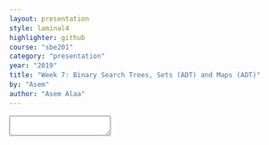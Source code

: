 ```yaml
---
layout: presentation
style: laminal4
highlighter: github
course: "sbe201"
category: "presentation"
year: "2019"
title: "Week 7: Binary Search Trees, Sets (ADT) and Maps (ADT)"
by: "Asem"
author: "Asem Alaa"
---
```


<!-- ir-black -->
<!-- solarized-light -->
<!-- tomorrow-night-blue -->
<!-- tomorrow-night-bright -->
<!-- tomorrow-night-eighties -->
<textarea id="source">


---
## Stack (ADT) .red[not] LinkedList .red[not] Array

--
```c++
struct IntLinkedList
{
    IntNode *front;
};

void removeFront( IntLinkedList &l )
{
    // Logic
}
```

---
## Stack (ADT) .red[not] LinkedList .red[not] Array
### .red[Never do that]

```c++
using IntStackLL = IntLinkedList;
```

--
.center[<img style="width:90%" src="maxresdefault.jpg">]


---
## Stack (ADT) .red[not] LinkedList .red[not] Array
### .red[Never do that]


--
```c++
using IntStackLL = IntLinkedList;

void pop( IntStackLL &l )
{
    removeFront( l );
}
```

--
```c++
int main()
{
    IntStackLL stack;
    pop( stack ); // No stack violation.
    removeNth( stack , 2 ); // Stack violation!
}
```

---
## Stack (ADT) .red[not] LinkedList .red[not] Array
### .green[Solution]


```c++
struct IntLinkedList
{
    IntNode *front;
};

struct IntStackLL
{
    IntNode *front;
};

void removeFront( IntLinkedList &l )
{
    // Logic
}

void pop( IntStackLL &s )
{
    IntLinkedList delegate { s.front };
    removeFront( delegate );
    s.front = delegate.front;
}
```

---
## Stack (ADT) .red[not] LinkedList .red[not] Array
### .green[Solution]


--
.center[<img style="width:85%" src="bean.jpg">]


---
## Trees

--
.center[![](trees1.jpg)]

---
## Trees


.center[![](trees2.jpg)]

---
## Trees


--
### Objectives

1. Learn about **graph** structures in a glimpse
2. Specializing a **graph** into **trees**
3. Specializing **trees** into **binary trees**
4. Specializing **trees** into **binary search trees (BST)**
5. Implementing **set** (ADT) using **BST**


---
## Trees

In previous weeks, we have learned about:

1. Arrays
2. Linked Lists
3. Queues
4. Stacks


* These structures are conceptually linear structures. 
* However, there also exist non-linear (e.g **trees** and **graphs**). 
* **Trees** are special case of **graphs**, where **nodes** and **edges (links)** do not form a cycle.


---
### Tree Glossary

* **Root:** is the top node.
* **Child:** any node that is emerged from an upper node.
* **Parent/Internal Node:** node with at least one child.
* **Siblings:** nodes sharing the same parent.
* **Leaf:** node with no children.
* **Edge:** the link between two nodes.
* **Path:** the sequence of links and nodes to reach from one node to a descedant.
* **Height of node:** the number of links between a node and the furthest leaf.
* **Depth of node:** the number of links between a node and the root.


---
<img src="/gallery/trees/tree.svg" style="width:80%;">


---
### Synonyms

* Node = Vertex = Point
* Edge = Link = Arc


---
### Violating Tree Structure

---
#### The following structures **are not tree**
<img src="/gallery/trees/Directed_graph,_cyclic.svg" style="width:80%;"> 

---
#### The following structures **are not tree**
<img src="/gallery/trees/Directed_graph_with_branching_SVG.svg" style="height:80%;">

---
#### The following structures **are not tree**
<img src="/gallery/trees/Directed_graph,_disjoint.svg" style="height:80%;">


---
## Binary Search Trees (BST)

* **Binary trees** is a special case of trees where each node can have at most 2 children. 
* Also, these children are named: **left child** or **right child**. 
* A very useful specialization of **binary trees** is **binary search tree (BST)**
* $$ \text{left children} < \text{parent} < \text{right children} $$, 
* and this rule propagates recursively across the tree.

---
<img src="/gallery/trees/Binary_search_tree.svg" style="width:80%;">

---
<img src="/gallery/trees/graphtreevenn.svg" style="width:80%;">


---
### Motivation

Efficient search & insertion/deletion in *logarithmic* time $O(\log(n))$

* Arrays:
  * **(+)** efficient search on sorted arrays $O(\log(n))$,
  * **(-)** ineffiecient insertion/deletion $O(n)$.
* Linked lists:
  * **(-)** inefficient search $O(n)$,
  * **(+)** efficient insertion/deletion $O(1)$.



---
### Intuition

* Tree combines the advantages of arrays and linked lists.
* The nature of **BST** (i.e being ordered) makes it potential for extensive applications.

---
### Design and Implementation: Using Linked Structures

* Recursion: Think of each node in a tree as a separate standalone tree. 
* ADT: Trees can be embedded in arrays or implemented as a linked nodes (i.e using pointers). 
* In this tutorial, we will implement the **BST** using linked nodes. 
* Any node in the tree (including the root) will be represented by the type `BSTNode`


---
#### Node structure

--
```c++
struct BSTNode
{
    int data;
    BSTNode *left;
    BSTNode *right;
};
```


---
### Operations


---
#### Is Empty


--
```c++
bool isEmpty( BSTNode *tree )
{
    return tree == nullptr;
}
```

---
#### Is Leaf


--
```c++
bool isLeaf( BSTNode *tree )
{
    return tree->left == nullptr && tree->right == nullptr;
}
```


---
#### Size


--
```c++
int size( BSTNode *tree )
{
    if ( !isEmpty( tree ) )
        return 1 + size( tree->left ) + size( tree->right );
    else return 0;
}
```

---
#### Insertion

--
<img src="/gallery/trees/binary-search-tree-insertion-animation.gif" style="width:80%;">


---


--
```c++
void insert( BSTNode *&tree, int data )
{
    if ( isEmpty( tree ))
        tree = new BSTNode{ data , nullptr , nullptr };

    else
    {
        if ( data < tree->data )
            insert( tree->left, data );

        else insert( tree->right, data );
    }
}
```


---
#### Search

<img src="/gallery/trees/binary-search-tree-sorted-array-animation.gif">

---

--
```c++
bool find( BSTNode *tree, int data )
{
    if ( isEmpty( tree ))
        return false;
    else
    {
        if ( data == tree->data )
            return true;

        else if ( data < tree->data )
            return find( tree->left , data );

        else return find( tree->right , data );
    }
}
```


---
#### BST Traversal

<script src="https://www.khanacademy.org/computer-programming/depth-first-traversals-of-binary-trees/934024358/embed.js?editor=no&buttons=yes&author=yes&embed=yes"></script>

---
#### Traversal: In-order

<img src="/gallery/trees/InorderTrav.gif" style="width:80%;">


---

--
```c++
void inorder( BSTNode *tree )
{
    if( tree )
    {
        inorder( tree->left );
        std::cout << "[" << tree->data << "]";
        inorder( tree->right );
    }
}
```

---
#### Traversal: Pre-order

<img src="/gallery/trees/PreOrderTrav.gif" style="width:80%;">

---

--
```c++
void preorder( BSTNode *tree )
{
    if( tree )
    {
        std::cout << "[" << tree->data << "]";
        preorder( tree->left );
        preorder( tree->right );
    }
}
```

---
#### Traversal: Post-order

<img src="/gallery/trees/PostorderTrav.gif" style="width:80%;"> 

---

--
```c++
void postorder( BSTNode *tree )
{
    if( tree )
    {
        postorder( tree->left );
        postorder( tree->right );
        std::cout << "[" << tree->data << "]";
    }
}
```

---
#### Traversal: Breadth-first

<img src="/gallery/trees/bfs.gif" style="width:80%;">

---
#### Clear the whole tree


--
```c++
void clear( BSTNode *&tree )
{
    if ( !isEmpty( tree ))
    {
        clear( tree->left );
        clear( tree->right );
        delete tree;
        tree = nullptr;
    }
}
```

---
#### Removal of element


---
##### **Case I:** Node to be removed **has no children** 

###### Example: `remove( tree , -4 )`

![bst-del1](/gallery/trees/bst-remove-case-1.png)


---
##### **Case II:** Node to be removed **has one child**

###### Example: `remove( tree , 18 )`

---
##### **Case II:** Node to be removed **has one child**
![bst-del2a](/gallery/trees/bst-remove-case-2-1.png)


---
##### **Case II:** Node to be removed **has one child**
![bst-del2b](/gallery/trees/bst-remove-case-2-2.png)


---
##### **Case II:** Node to be removed **has one child**
![bst-del2c](/gallery/trees/bst-remove-case-2-3.png)


---
##### **Case III:** Node to be removed **has two children**

###### Example: `remove( tree , 18 )`

---
##### **Case II:** Node to be removed **has one child**
![bst-del3a](/gallery/trees/bst-remove-case-3-3.png)

---
##### **Case II:** Node to be removed **has one child**
![bst-del3b](/gallery/trees/bst-remove-case-3-4.png) 

---
##### **Case II:** Node to be removed **has one child**
![bst-del3c](/gallery/trees/bst-remove-case-3-5.png)

---
##### **Case II:** Node to be removed **has one child**
![bst-del3d](/gallery/trees/bst-remove-case-3-6.png)

---
```c++
void remove( BSTNode *&tree, int data )
{
    if ( isEmpty( tree )) return;
    if ( data == tree->data ) removeNode( tree );
    else if ( data < tree->data ) remove( tree->left, data );
    else remove( tree->right, data );
}
```

---
```c++
void removeNode( BSTNode *&tree )
{
    if ( !isEmpty( tree->left ) && !isEmpty( tree->right ))
    {
        BSTNode *minRight = minNode( tree->right );
        tree->data = minRight->data;
        remove( tree->right, minRight->data );
    } else
    {
        BSTNode *discard = tree;

        if ( isLeaf( tree )) tree = nullptr;
        else if ( !isEmpty( tree->left )) tree = tree->left;
        else tree = tree->right;

        delete discard;
    }
}
```

---
class: center, middle

## .red[**Tutorial 7 ENDS HERE**]

---
class: left, top

## Abstract Data Types Built Upon BST

---
### Set

* **BST**: efficient insertions and removals.
--
* **modification**: in `insert` function, only insert unique values,
--
* Then, **set on BST (ADT)** will always contain unique values.

---
#### Operations

--
* `set::isEmpty` = `bst::isEmpty`
--
* `set::size` = `bst::size`
--
* `set::contains` = `bst::find`
--
* `set::remove` = `bst::remove`

---
#### Set: Add

--
* Slight modification of `bst::insert`,
* insertion is done only when it is not a duplicate of existing element

--
##### BST Insertion

```c++
void insert( BSTNode *&tree, int data )
{
    if ( isEmpty( tree ))
        tree = new BSTNode{ data , nullptr , nullptr };
    else
    {
        if ( data < tree->data )
            insert( tree->left, data );

        else insert( tree->right, data );
    }
}
```

---

##### Set: Insertion (solution 1)

1. use `contains` to check if the element doesn't already exist,
1. if the condition holds, use `bst::insert`, otherwise, do nothing.

--
```c++
void add( BSTNode *&tree, int data )
{
    if( !contains( tree, data ))
    {
        insert( tree, data );
    }
}
```

--
Growth function (average case) $$T(n) \approx 2 \log_2(n)$$

--
.green[Can we do better?]

---

##### Set: Insertion (solution 2)

1. Check for uniqueness in the insertion routine.

--
```c++
void add( BSTNode *&tree, int data ) // Copy routine of `insert`
{
    if ( isEmpty( tree ))
        tree = new BSTNode{ data , nullptr , nullptr };
    else
    {
        if ( data < tree->data )
            add( tree->left, data );

        else add( tree->right, data );
    }
}
```


---

##### Set: Insertion (solution 2)

1. Check for uniqueness in the insertion routine.


```c++
void add( BSTNode *&tree, int data )
{
    if ( isEmpty( tree ))
        tree = new BSTNode{ data , nullptr , nullptr };
    else
    {
        if ( data < tree->data )
            add( tree->left, data );

        else if( data > tree->data )
            add( tree->right, data );
    }
}
```

--
Growth function (average case) $$T(n) \approx \log_2(n)$$

---
#### Set: Union

* `union`: given two sets $S_1$ and $S_2$ make a new data structure $S_3 = S_1  \cup S_2$

##### possible implementation:

--
1. make an empty set `S3`,
--
1. iterate over elements of `S1` inserting each element to `S3`, and similarly for `S2`.

---
#### Set: Intersect

* `intersect`: given two sets $S_1$ and $S_2$ make a new data structure $S_3 = S_1  \cap S_2$


##### possible implementation:

--
1. make an empty set `S3`,
--
1. iterate over elements of `S1` inserting each element that also exists in `S2` into `S3`.


---
#### Set: Equals

* `equals`: given two sets $S_1$ and $S_2$, check the equality of the two sets,

##### possible implementation:
  
1. first, check that $S_1$ and $S_2$ sizes are equal,
1. then, iterating **in-order** in parallel in both $S_1$ and $S_2$ to validate the equality of traversed elements.

---
#### Set Declarations (Procedural)

--
```c++
struct IntSet
{
    BSTNode *root = nullptr;
};

bool isEmpty( const IntSet &s ){ /* DRY */}

bool contains( const IntSet &s ){ /* DRY */ }

int size( const IntSet &s ){ /* DRY */}

void remove( const IntSet &s , int data ){ /* DRY */ }

void add( const IntSet &s, int data ){/* Logic */ }

void clear( IntSet &s ){/* DRY */}

bool equals( const IntSet &s1, const IntSet &s2 ){/* Logic */}

IntSet intersection( const IntSet &s1, const IntSet &s2 ){ /* Logic */}

IntSet union( const IntSet &s1, const IntSet &s2 ){ /* Logic */}

std::vector< int > enumerate( const IntSet &s1 ){ /* Logic */ }
```

---
#### Set Declarations (OOP)

--
```c++
struct IntSet
{
    BSTNode *root = nullptr;

    bool isEmpty( const IntSet &s ){ /* DRY */}

    bool contains( const IntSet &s ){ /* DRY */ }

    int size( const IntSet &s ){ /* DRY */}

    void remove( const IntSet &s , int data ){ /* DRY */ }

    void add( const IntSet &s, int data ){/* Logic */ }

    void clear( IntSet &s ){/* DRY */}

    bool equals( const IntSet &s1, const IntSet &s2 ){/* Logic */}

    IntSet intersection( const IntSet &s1, const IntSet &s2 ){ /* Logic */}

    IntSet union( const IntSet &s1, const IntSet &s2 ){ /* Logic */}

    std::vector< int > enumerate( const IntSet &s1 ){ /* Logic */ }
};
```

---
#### Set Declarations (OOP)

```c++
struct IntSet
{
    BSTNode *root = nullptr;

    bool isEmpty() const { /* DRY */}

    bool contains() const { /* DRY */ }

    int size() const { /* DRY */}

    void remove( int data ) const { /* DRY */ }

    void add( int data ) const {/* Logic */ }

    void clear(){/* DRY */}

    bool equals( const IntSet &s2 ) const {/* Logic */}

    IntSet intersection( const IntSet &s2 ) const { /* Logic */}

    IntSet union( const IntSet &s2 ) const { /* Logic */}

    std::vector< int > enumerate(){ /* Logic */ }
};
```

---
#### Set Declarations (OOP + Encapsulation)

--
```c++
struct IntSet
{
private:
    BSTNode *root = nullptr;
public:
    bool isEmpty() const { /* DRY */}

    bool contains() const { /* DRY */ }

    int size() const { /* DRY */}

    void remove( int data ) const { /* DRY */ }

    void add( int data ) const {/* Logic */ }

    void clear(){/* DRY */}

    bool equals( const IntSet &s2 ) const {/* Logic */}

    IntSet intersection( const IntSet &s2 ) const { /* Logic */}

    IntSet union( const IntSet &s2 ) const { /* Logic */}

    std::vector< int > enumerate(){ /* Logic */ }
};
```

---
#### Set Declarations (OOP + Encapsulation + Template)


--
```c++
template< typename T>
struct BSTNode
{
    BSTNode( T val )
    {
        data = val;
        left = nullptr;
        right = nullptr;
    }

    T data
    BSTNode *left;
    BSTNode *right;
};
```

---
#### Set Declarations (OOP + Encapsulation + Template)


```c++

struct IntSet
{
private:
    BSTNode< int > *root = nullptr;
public:
    bool isEmpty() const { /* DRY */}

    bool contains() const { /* DRY */ }

    int size() const { /* DRY */}

    void remove( int data ) const { /* DRY */ }

    void add( int data ) const {/* Logic */ }

    void clear(){/* DRY */}

    bool equals( const IntSet &s2 ) const {/* Logic */}

    IntSet intersection( const IntSet &s2 ) const { /* Logic */}

    IntSet union( const IntSet &s2 ) const { /* Logic */}

    std::vector< int > enumerate(){ /* Logic */ }
};
```

---
#### Set Declarations (OOP + Encapsulation + Template)


```c++
template< typename T >
struct Set
{
private:
    BSTNode< T > *root = nullptr;
public:
    bool isEmpty() const { /* DRY */}

    bool contains() const { /* DRY */ }

    int size() const { /* DRY */}

    void remove( T data ) const { /* DRY */ }

    void add( T data ) const {/* Logic */ }

    void clear(){/* DRY */}

    bool equals( const Set &s2 ) const {/* Logic */}

    IntSet intersection( const Set &s2 ) const { /* Logic */}

    IntSet union( const Set &s2 ) const { /* Logic */}

    std::vector< T > enumerate(){ /* Logic */ }
};
```

---

### Map

Synonyms: Associative containers, dictionary, symbol table.

A **map** is a collection of searchable key-value pairs, where each key has a value.

---

#### Map: Example 1

we can have a **map** representing count of words in a page or textbook, so:

--
1. the **key** here is the *word*,
1. while the **value** is the count of this word.

---

#### Map: Example 2

for the function that counts characters in **DNA**:

```c++
int countCharacter( std::string dna, char query )
    {
        int count = 0;
        for ( int i = 0; i < dna.size(); ++i)
        {
            if ( query == dna[i] )
                ++count;
        }
        return count;
}
int main( int argc, char **argv )
{
    if( argc == 2 )
    {
        std::string dna = getDNA( argv[1] );

        int countA = countCharacter( dna , 'A');
        int countC = countCharacter( dna , 'C');
        int countG = countCharacter( dna , 'G');
        int countT = countCharacter( dna , 'T');
    }
    return 0;
}
```

---

#### Map: Example 2

##### Elegant solution

* `countCharacter` was called four times (i.e to count **A**, **C**, **G**, and **T**).
* However, by using **map** data structure we can run this function to count all characters in a single run!

---

```c++
#include <map>
int main( int argc, char **argv )
{
    if( argc == 2 )
    {
        std::string dna = getDNA( argv[1] );

        std::map< char, int > dnaCounter;

        for( int i = 0 ; i < dna.size() ; ++i )
            dnaCounter[ dna[i] ]++;
    }

    return 0;
}
```

---

#### Implementing a Dictionary (i.e Map) Using BST

Map implementation using **BST** would be as easy as implementing a **set** using the concrete routines of **BST**.

1. `isEmpty`: checks if dictionary is empty.
1. `size`: returns the size of the dictionary.
1. `insert`: inserts new key to the dictionary.
1. `remove`: remove an element by its key.
1. `at`: returns a reference to the value associated with a given dictionary. Crashes if the key is not found.
1. `value`: returns a reference to the value associated with a given key. If key not found, then insert a new key with the given key then returns a reference to the newly created value.
1. `contains`: checks if a key exists in the dictionary.

---

#### Dictionary Node Structure

* Consider a dictionary that maps words to counts.

--
```c++
struct BSTNode
{
    std::string data;
    BSTNode *left;
    BSTNode *right;
};
```

---

#### Dictionary Node Structure

* Consider a dictionary that maps words to counts.


```c++
struct MapNode
{
    std::string data;
    MapNode *left;
    MapNode *right;
};
```

---

#### Dictionary Node Structure

* Consider a dictionary that maps words to counts.

```c++
struct MapNode
{
    std::string key;
    int value;
    MapNode *left;
    MapNode *right;
};
```

---

#### Dictionary Node Structure

* Consider a dictionary that maps words to counts.

```c++
struct MapNode
{
    MapNode( const std::string &k, int v )
    {
        key = k;
        value = v;
        left = nullptr;
        right = nullptr;
    }

    std::string key;
    int value;
    MapNode *left;
    MapNode *right;
};
```


---
```c++
bool isEmpty( const MapNode *wmap )
{

}

bool isLeaf( const MapNode *wmap )
{

}

int size( const MapNode *wmap )
{

}

bool find( const MapNode *wmap, const std::string &key )
{

}
```

---
```c++
void insert( MapNode * &wmap, const std::string &key, int data )
{

}

void remove( WordMap * &wmap, const std::string &key )
{

}

void clear( MapNode * &wmap )
{

}

void printAll( const MapNode *wmap )
{

}
```

---
#### Map: value


```c++
int &value( MapNode *&wmap, const std::string &key )
{

}
```

---

#### Map Declarations (procedural)

```c++
bool isEmpty( const MapNode *wmap ){ /* Logic */ }

bool isLeaf( const MapNode *wmap ){ /* Logic */ }

int size( const MapNode *wmap ){ /* Logic */ }

bool find( const MapNode *wmap, const std::string &key ){ /* Logic */}

void insert( MapNode * &wmap, const std::string &key, int data ){ /* Logic */}

void remove( WordMap * &wmap, const std::string &key ){ /* Logic */}

void clear( MapNode * &wmap ){ /* Logic */}

void printAll( const MapNode *wmap ){ /* Logic */}

int &value( MapNode *&wmap, const std::string &key ){ /* Logic */}
```

---

#### Map Declarations (OOP)

--
```c++
struct Map
{
    MapNode *root = nullptr;

    bool isEmpty( const MapNode *wmap ){ /* Logic */ }

    bool isLeaf( const MapNode *wmap ){ /* Logic */ }

    int size( const MapNode *wmap ){ /* Logic */ }

    bool find( const MapNode *wmap, const std::string &key ){ /* Logic */}

    void insert( MapNode * &wmap, const std::string &key, int data ){ /* Logic */}

    void remove( WordMap * &wmap, const std::string &key ){ /* Logic */}

    void clear( MapNode * &wmap ){ /* Logic */}

    void printAll( const MapNode *wmap ){ /* Logic */}

    int &value( MapNode *&wmap, const std::string &key ){ /* Logic */}
}
```

---

#### Map Declarations (OOP)

```c++
struct Map
{
    MapNode *root = nullptr;

    bool isEmpty() const { /* Logic */ }

    bool isLeaf() const { /* Logic */ }

    int size() const { /* Logic */ }

    bool find( const std::string &key ) const { /* Logic */}

    void insert( const std::string &key, int data ){ /* Logic */}

    void remove(const std::string &key ) { /* Logic */}

    void clear(){ /* Logic */}

    void printAll() const { /* Logic */}

    int &value( const std::string &key ){ /* Logic */}
}
```

--
* .red[What is the problem?]
--
* Hint: recursive functions!


---

#### Map Declarations (OOP)

```c++
struct Map
{
    MapNode *root = nullptr;

    ...

    int size() const { /* Logic */ }

    int size( const Map *root )
    {
        if( root )
        {
            return 1 + size( root->left ) + size( root->right );
        } else return 0;
    }
    ...
}
```

---

#### Map Declarations (OOP)

```c++
struct Map
{
    MapNode *root = nullptr;

    ...

    int size() const {  return size( root ); }

    int size( const Map *root ) // Method or free function?!
    {
        if( root )
        {
            return 1 + size( root->left ) + size( root->right );
        } else return 0;
    }
    ...
}
```

--
* `static` methods.

---

#### Map Declarations (OOP)

```c++
struct Map
{
    MapNode *root = nullptr;

    ...

    int size() const {  return size( root ); }

    static int size( const Map *root ) // Method or free function?!
    {
        if( root )
        {
            return 1 + size( root->left ) + size( root->right );
        } else return 0;
    }
    ...
}
```

--

```c++
// Client part
Map m;
std::cout << m.size();
```

---

#### Map Declarations (OOP)

```c++
struct Map
{
    MapNode *root = nullptr;

    bool isEmpty() const { /* Logic */ }
    bool isLeaf() const { /* Logic */ }

    int size() const { /* Logic */ }
    bool find( const std::string &key ) const { /* Logic */}
    void insert( const std::string &key, int data ){ /* Logic */}
    void remove(const std::string &key ) { /* Logic */}
    void clear(){ /* Logic */}
    void printAll() const { /* Logic */}
    int &value( const std::string &key ){ /* Logic */}
}
```

---
#### Map Declarations (OOP)

```c++
struct Map
{
    MapNode *root = nullptr;

    bool isEmpty() const { /* Logic */ }
    bool isLeaf() const { /* Logic */ }

    int size() const { return size( root ); }
    bool find( const std::string &key ) const { return find( root , key ); }
    void insert( const std::string &key, int data ){ insert( root , key, data );}
    void remove(const std::string &key ) { remove( root , key);}
    void clear(){ clear( root ); }
    void printAll() const { printAll( root ); }
    int &value( const std::string &key ){  return value( root , key ); }
}
```

---
#### Map Declarations (OOP)

```c++
struct Map
{

    MapNode *root = nullptr;

    bool isEmpty() const { /* Logic */ }
    bool isLeaf() const { /* Logic */ }

    int size() const { return size( root ); }
    bool find( const std::string &key ) const { return find( root , key ); }
    void insert( const std::string &key, int data ){ insert( root , key, data );}
    void remove(const std::string &key ) { remove( root , key);}
    void clear(){ clear( root ); }
    void printAll() const { printAll( root ); }
    int &value( const std::string &key ){  return value( root , key ); }

    static int size( const MapNode *root ) { /* Logic */ }
    static bool find( const MapNode *root, const std::string &key ) { /* Logic */}
    static void insert(  MapNode *&root , const std::string &key, int data ){ /* Logic */}
    static void remove(  MapNode *&root , const std::string &key ) { /* Logic */}
    static void clear(  MapNode *&root ){ /* Logic */}
    static void printAll( const MapNode *root ) { /* Logic */}
    static int &value(  MapNode *&root , const std::string &key ){ /* Logic */}
}
```

---
#### Map Declarations (OOP + Encapsulation)

```c++
struct Map
{
private:
    MapNode *root = nullptr;
public:
    bool isEmpty() const { /* Logic */ }
    bool isLeaf() const { /* Logic */ }

    int size() const { return size( root ); }
    bool find( const std::string &key ) const { return find( root , key ); }
    void insert( const std::string &key, int data ){ insert( root , key, data );}
    void remove(const std::string &key ) { remove( root , key);}
    void clear(){ clear( root ); }
    void printAll() const { printAll( root ); }
    int &value( const std::string &key ){  return value( root , key ); }
private:
    static int size( const MapNode *root ) { /* Logic */ }
    static bool find( const MapNode *root, const std::string &key ) { /* Logic */}
    static void insert(  MapNode *&root , const std::string &key, int data ){ /* Logic */}
    static void remove(  MapNode *&root , const std::string &key ) { /* Logic */}
    static void clear(  MapNode *&root ){ /* Logic */}
    static void printAll( const MapNode *root ) { /* Logic */}
    static int &value(  MapNode *&root , const std::string &key ){ /* Logic */}
}
```

---
#### Map Declarations (OOP + Encapsulation + Template)


--
```c++

struct MapNode
{
    MapNode( const std::string &k, int v )
    {
        key = k;
        value = v;
        left = nullptr;
        right = nullptr;
    }

    std::string key;
    int value;
    MapNode *left;
    MapNode *right;
};
```

---
#### Map Declarations (OOP + Encapsulation + Template)


```c++
template< typename K, typename V >
struct MapNode
{
    MapNode( const K &k, V v )
    {
        key = k;
        value = v;
        left = nullptr;
        right = nullptr;
    }

    K key;
    V value;
    MapNode *left;
    MapNode *right;
};
```

---
#### Map Declarations (OOP + Encapsulation + Template)

```c++

struct Map
{
private:
    MapNode *root = nullptr;
public:
    bool isEmpty() const { /* Logic */ }
    bool isLeaf() const { /* Logic */ }

    int size() const { return size( root ); }
    bool find( const std::string &key ) const { return find( root , key ); }
    void insert( const std::string &key, int data ){ insert( root , key, data );}
    void remove(const std::string &key ) { remove( root , key);}
    void clear(){ clear( root ); }
    void printAll() const { printAll( root ); }
    int &value( const std::string &key ){  return value( root , key ); }
private:
    static int size( const MapNode *root ) { /* Logic */ }
    static bool find( const MapNode *root, const std::string &key ) { /* Logic */}
    static void insert(  MapNode *&root , const std::string &key, int data ){ /* Logic */}
    static void remove(  MapNode *&root , const std::string &key ) { /* Logic */}
    static void clear(  MapNode *&root ){ /* Logic */}
    static void printAll( const MapNode *root ) { /* Logic */}
    static int &value(  MapNode *&root , const std::string &key ){ /* Logic */}
}
```

---
#### Map Declarations (OOP + Encapsulation + Template)

```c++
template< typename K, typename V>
struct Map
{
private:
    MapNode< K, V > *root = nullptr;
public:
    bool isEmpty() const { /* Logic */ }
    bool isLeaf() const { /* Logic */ }

    int size() const { return size( root ); }
    bool find( const K &key ) const { return find( root , key ); }
    void insert( const K &key, int data ){ insert( root , key, data );}
    void remove(const K &key ) { remove( root , key);}
    void clear(){ clear( root ); }
    void printAll() const { printAll( root ); }
    int &value( const K &key ){  return value( root , key ); }
private:
    static int size( const MapNode *root ) { /* Logic */ }
    static bool find( const MapNode *root, const K &key ) { /* Logic */}
    static void insert(  MapNode *&root , const K &key, V data ){ /* Logic */}
    static void remove(  MapNode *&root , const K &key ) { /* Logic */}
    static void clear(  MapNode *&root ){ /* Logic */}
    static void printAll( const MapNode *root ) { /* Logic */}
    static V &value(  MapNode *&root , const K &key ){ /* Logic */}
}
```

---
### Exercise and Assignment: Text Processing

Clone your group lab work and assignment from this link: TBA.

<iframe width="560" height="315" src="https://www.youtube.com/embed/wupToqz1e2g?rel=0" frameborder="0" allow="autoplay; encrypted-media" allowfullscreen></iframe>


---
Consider the following text for [Carl Sagan](https://en.wikipedia.org/wiki/Carl_Sagan)

.smaller[Look again at that dot. That's here. That's home. That's us. On it everyone you love, everyone you know, everyone you ever heard of, every human being who ever was, lived out their lives. The aggregate of our joy and suffering, thousands of confident religions, ideologies, and economic doctrines, every hunter and forager, every hero and coward, every creator and destroyer of civilization, every king and peasant, every young couple in love, every mother and father, hopeful child, inventor and explorer, every teacher of morals, every corrupt politician, every "superstar," every "supreme leader," every saint and sinner in the history of our species lived there on a mote of dust suspended in a sunbeam. The Earth is a very small stage in a vast cosmic arena. Think of the rivers of blood spilled by all those generals and emperors so that, in glory and triumph, they could become the momentary masters of a fraction of a dot. Think of the endless cruelties visited by the inhabitants of one corner of this pixel on the scarcely distinguishable inhabitants of some other corner, how frequent their misunderstandings, how eager they are to kill one another, how fervent their hatreds. Our posturings, our imagined self-importance, the delusion that we have some privileged position in the Universe, are challenged by this point of pale light. Our planet is a lonely speck in the great enveloping cosmic dark. In our obscurity, in all this vastness, there is no hint that help will come from elsewhere to save us from ourselves. The Earth is the only world known so far to harbor life. There is nowhere else, at least in the near future, to which our species could migrate. Visit, yes. Settle, not yet. Like it or not, for the moment the Earth is where we make our stand. It has been said that astronomy is a humbling and character-building experience. There is perhaps no better demonstration of the folly of human conceits than this distant image of our tiny world. To me, it underscores our responsibility to deal more kindly with one another, and to preserve and cherish the pale blue dot, the only home we've ever known.]


---
#### Prelimenary Statistics

| Total count of words | count of words after removing duplicates (i.e word set) |
|----------------------|-----------------------|
| 362 | 205 |


---
#### Comparing `std::string`s

```c++
#include <string>
int main()
{
    std::string s1 = "batman";
    std::string s2 = "superman";

    int comparison = s1.compare( s2 );
}
```

---
| comparison value | explanation |
|------------------|-------------|
| positive | it means that `s1` comes after `s2` alphabetically, which is not the case |
| negative | it means that `s1` precedes `s2` alphabetically, which is the case |
| 0 | it means that `s1` equals `s2`, which is not the case |

---
#### Comparing operators `std::string`s

```c++
#include <string>
#include <iostream>
int main()
{
    std::string s1 = "batman";
    std::string s2 = "superman";

    if( s1 < s2 )
        std::cout << s1 << " precedes " << s2;
    else 
        std::cout << s2 << " precedes " << s1;
}
```

---
### Individual assignment make-up

--
* Assignment on the linked lists, stacks, queues.
--
* To survive late penalty and team work penalty.
--
* Practice OOP.
--
* Practice Templates.
--
* Practice Const-correctness.
--
* Practice Encapsulation (access modifiers)
--
* Practice Enum classes and constructors.
--
* [Make-up individual assignment (Linked Lists, Stacks, and Queues)]({{ site.baseurl }}{% link 2019/data-structures/assignments/5_week5remake.md %}){:target="_blank"}



</textarea>
